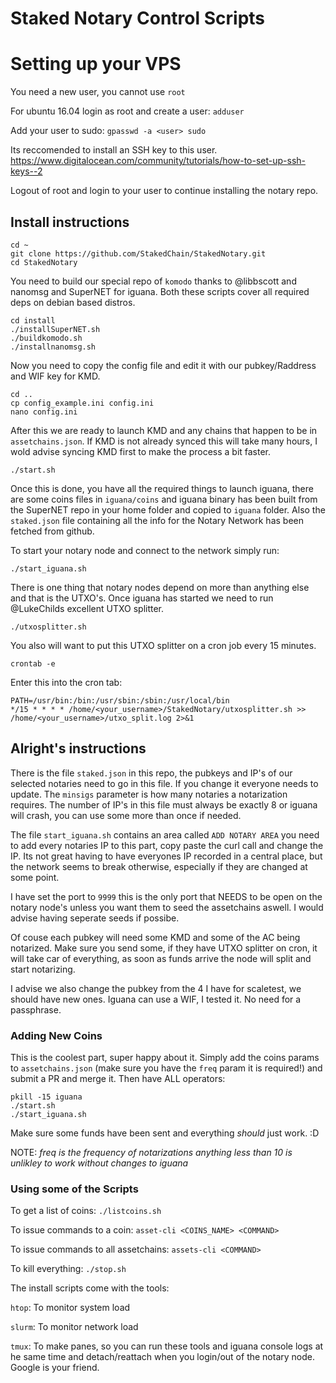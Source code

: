 # Staked Notary Control Scripts

# Setting up your VPS
You need a new user, you cannot use `root`

For ubuntu 16.04 login as root and create a user: `adduser`

Add your user to sudo: `gpasswd -a <user> sudo`

Its reccomended to install an SSH key to this user. https://www.digitalocean.com/community/tutorials/how-to-set-up-ssh-keys--2

Logout of root and login to your user to continue installing the notary repo.

## Install instructions
```shell
cd ~
git clone https://github.com/StakedChain/StakedNotary.git
cd StakedNotary
```

You need to build our special repo of `komodo` thanks to @libbscott and nanomsg and SuperNET for iguana. Both these scripts cover all required deps on debian based distros.

```shell
cd install
./installSuperNET.sh
./buildkomodo.sh
./installnanomsg.sh
```

Now you need to copy the config file and edit it with our pubkey/Raddress and WIF key for KMD.

```shell
cd ..
cp config_example.ini config.ini
nano config.ini
```

After this we are ready to launch KMD and any chains that happen to be in `assetchains.json`. If KMD is not already synced this will take many hours, I wold advise syncing KMD first to make the process a bit faster.
```shell
./start.sh
```

Once this is done, you have all the required things to launch iguana, there are some coins files in `iguana/coins` and iguana binary has been built from the SuperNET repo in your home folder and copied to `iguana` folder. Also the `staked.json` file containing all the info for the Notary Network has been fetched from github.

To start your notary node and connect to the network simply run:
```shell
./start_iguana.sh
```
There is one thing that notary nodes depend on more than anything else and that is the UTXO's. Once iguana has started we need to run @LukeChilds excellent UTXO splitter.
```shell
./utxosplitter.sh
```
You also will want to put this UTXO splitter on a cron job every 15 minutes.
```shell
crontab -e
```
Enter this into the cron tab:
```
PATH=/usr/bin:/bin:/usr/sbin:/sbin:/usr/local/bin
*/15 * * * * /home/<your_username>/StakedNotary/utxosplitter.sh >> /home/<your_username>/utxo_split.log 2>&1
```

## Alright's instructions
There is the file `staked.json` in this repo, the pubkeys and IP's of our selected notaries need to go in this file. If you change it everyone needs to update. The `minsigs` parameter is how many notaries a notarization requires. The number of IP's in this file must always be exactly 8 or iguana will crash, you can use some more than once if needed.

The file `start_iguana.sh` contains an area called `ADD NOTARY AREA` you need to add every notaries IP to this part, copy paste the curl call and change the IP. Its not great having to have everyones IP recorded in a central place, but the network seems to break otherwise, especially if they are changed at some point.

I have set the port to `9999` this is the only port that NEEDS to be open on the notary node's unless you want them to seed the assetchains aswell. I would advise having seperate seeds if possibe.

Of couse each pubkey will need some KMD and some of the AC being notarized. Make sure you send some, if they have UTXO splitter on cron, it will take car of everything, as soon as funds arrive the node will split and start notarizing.

I advise we also change the pubkey from the 4 I have for scaletest, we should have new ones. Iguana can use a WIF, I tested it. No need for a passphrase.

### Adding New Coins
This is the coolest part, super happy about it. Simply add the coins params to `assetchains.json` (make sure you have the `freq` param it is required!) and submit a PR and merge it. Then have ALL operators:
```shell
pkill -15 iguana
./start.sh
./start_iguana.sh
```
Make sure some funds have been sent and everything *should* just work. :D

NOTE: *freq is the frequency of notarizations anything less than 10 is unlikley to work without changes to iguana*

### Using some of the Scripts
To get a list of coins: `./listcoins.sh`

To issue commands to a coin: `asset-cli <COINS_NAME> <COMMAND>`

To issue commands to all assetchains: `assets-cli <COMMAND>`

To kill everything: `./stop.sh`

The install scripts come with the tools:

`htop`: To monitor system load

`slurm`: To monitor network load

`tmux`: To make panes, so you can run these tools and iguana console logs at he same time and detach/reattach when you login/out of the notary node. Google is your friend.
